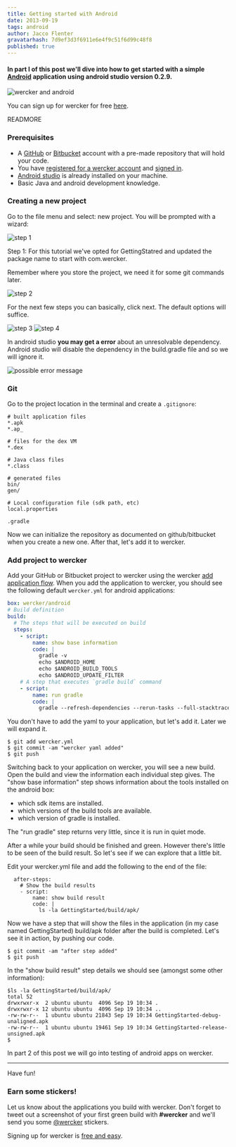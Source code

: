 ```yaml
---
title: Getting started with Android
date: 2013-09-19
tags: android
author: Jacco Flenter
gravatarhash: 7d9ef3d3f6911e6e4f9c51f6d99c48f8
published: true
---
```



<h4 class="subheader">
In part I of this post we'll dive into how to get started with a simple <a href="http://www.android.com/">Android</a> application using android studio version 0.2.9.</h4>

![wercker and android](/images/posts/android/wanda.jpg)

You can sign up for wercker for free
[here](https://app.wercker.com/users/new/).

READMORE


### Prerequisites

* A [GitHub](https://github.com/) or [Bitbucket](http://bitbucket.org) account with a pre-made repository that will hold your code.
* You have [registered for a wercker account](https://app.wercker.com/users/new) and [signed in](https://app.wercker.com/users).
* [Android studio](http://developer.android.com/sdk/installing/studio.html) is already installed on your machine.
* Basic Java and android development knowledge.

### Creating a new project

Go to the file menu and select: new project. You will be prompted with a wizard:

![step 1](/images/posts/android/step1.png)

Step 1: For this tutorial we've opted for GettingStatred and updated the package name to start with com.wercker.

Remember where you store the project, we need it for some git commands later.

![step 2](/images/posts/android/step2.png)

For the next few steps you can basically, click next. The default options will suffice.

![step 3](/images/posts/android/step3.png)
![step 4](/images/posts/android/step4.png)

In android studio **you may get a error** about an unresolvable dependency. Android studio will disable the dependency in the build.gradle file and so we will ignore it.

![possible error message](/images/posts/android/step5.png)

### Git

Go to the project location in the terminal and create a `.gitignore`:

``` text
# built application files
*.apk
*.ap_

# files for the dex VM
*.dex

# Java class files
*.class

# generated files
bin/
gen/

# Local configuration file (sdk path, etc)
local.properties

.gradle
```

Now we can initialize the repository as documented on github/bitbucket when you create a new one. After that, let's add it to wercker.

### Add project to wercker

Add your GitHub or Bitbucket project to wercker using the wercker [add application flow](https://app.wercker.com/#project/create).
When you add the application to wercker, you should see the following default `wercker.yml` for android applications:

``` yaml
box: wercker/android
# Build definition
build:
  # The steps that will be executed on build
  steps:
    - script:
        name: show base information
        code: |
          gradle -v
          echo $ANDROID_HOME
          echo $ANDROID_BUILD_TOOLS
          echo $ANDROID_UPDATE_FILTER
    # A step that executes `gradle build` command
    - script:
        name: run gradle
        code: |
          gradle --refresh-dependencies --rerun-tasks --full-stacktrace build -q --project-cache-dir=$WERCKER_CACHE_DIR
```

You don't have to add the yaml to your application, but let's add it. Later we will expand it.

```
$ git add wercker.yml
$ git commit -am "wercker yaml added"
$ git push
```

Switching back to your application on wercker, you will see a new build. Open the build and view the information each individual step gives. The "show base information" step shows information about the tools installed on the android box:

* which sdk items are installed.
* which versions of the build tools are available.
* which version of gradle is installed.

The "run gradle" step returns very little, since it is run in quiet mode.

After a while your build should be finished and green. However there's little to be seen of the build result. So let's see if we can explore that a little bit.

Edit your wercker.yml file and add the following to the end of the file:

```
  after-steps:
    # Show the build results
    - script:
        name: show build result
        code: |
          ls -la GettingStarted/build/apk/
```

Now we have a step that will show the files in the application (in my case named GettingStarted) build/apk folder after the build is completed. Let's see it in action, by pushing our code.

```
$ git commit -am "after step added"
$ git push
```

In the "show build result" step details we should see (amongst some other information):

```
$ls -la GettingStarted/build/apk/
total 52
drwxrwxr-x  2 ubuntu ubuntu  4096 Sep 19 10:34 .
drwxrwxr-x 12 ubuntu ubuntu  4096 Sep 19 10:34 ..
-rw-rw-r--  1 ubuntu ubuntu 21843 Sep 19 10:34 GettingStarted-debug-unaligned.apk
-rw-rw-r--  1 ubuntu ubuntu 19461 Sep 19 10:34 GettingStarted-release-unsigned.apk
$
```

In part 2 of this post we will go into testing of android apps on wercker.

---

Have fun!

### Earn some stickers!

Let us know about the applications you build with wercker. Don't forget to tweet out a screenshot of your first green build with **#wercker** and we'll send you some [@wercker](http://twitter.com/wercker) stickers.

Signing up for wercker is [free and easy](https://app.wercker.com/users/new/).
